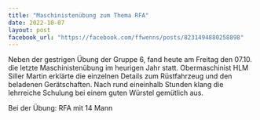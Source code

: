 ```yaml
---
title: "Maschinistenübung zum Thema RFA"
date: 2022-10-07
layout: post
facebook_url: "https://facebook.com/ffwenns/posts/8231494880258898"
---
```


Neben der gestrigen Übung der Gruppe 6, fand heute am Freitag den 07.10. die letzte Maschinistenübung im heurigen Jahr statt. Obermaschinist HLM Siller Martin erklärte die einzelnen Details zum Rüstfahrzeug und den beladenen Gerätschaften. Nach rund eineinhalb Stunden klang die lehrreiche Schulung bei einem guten Würstel gemütlich aus.

Bei der Übung:
RFA mit 14 Mann